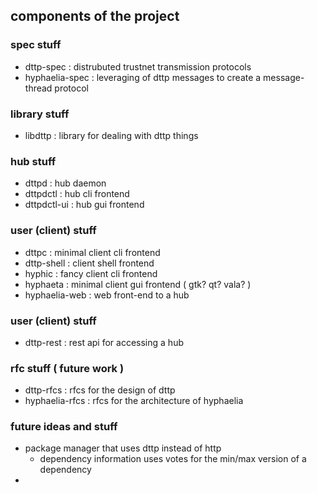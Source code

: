 ## components of the project

### spec stuff
 - dttp-spec : distrubuted trustnet transmission protocols
 - hyphaelia-spec : leveraging of dttp messages to create a message-thread protocol

### library stuff
 - libdttp : library for dealing with dttp things

### hub stuff
 - dttpd : hub daemon
 - dttpdctl : hub cli frontend
 - dttpdctl-ui : hub gui frontend

### user (client) stuff
 - dttpc : minimal client cli frontend
 - dttp-shell : client shell frontend
 - hyphic : fancy client cli frontend
 - hyphaeta : minimal client gui frontend ( gtk? qt? vala? )
 - hyphaelia-web : web front-end to a hub

### user (client) stuff
 - dttp-rest : rest api for accessing a hub

### rfc stuff ( future work )
 - dttp-rfcs : rfcs for the design of dttp
 - hyphaelia-rfcs : rfcs for the architecture of hyphaelia

### future ideas and stuff
 - package manager that uses dttp instead of http
	 - dependency information uses votes for the min/max version of a dependency
 - 

